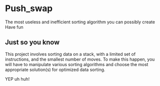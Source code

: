 # Push_swap
The most useless and inefficient sorting algorithm you can possibly create<br />
Have fun

## Just so you know
This project involves sorting data on a stack, with a limited set of instructions, and the smallest number of moves. To make this happen, you will have to manipulate various sorting algorithms and choose the most appropriate solution(s) for optimized data sorting.
<br />

YEP uh huh!
